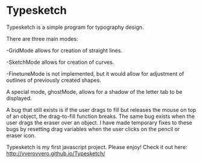 # Typesketch
Typesketch is a simple program for typography design.

There are three main modes:

-GridMode allows for creation of straight lines.

-SketchMode allows for creation of curves.

-FinetuneMode is not implemented, but it would allow for adjustment of outlines of previously created shapes.

A special mode, ghostMode, allows for a shadow of the letter tab to be displayed.

A bug that still exists is if the user drags to fill but releases the mouse on top of an object, the drag-to-fill function breaks.  The same bug exists when the user drags the eraser over an object.  I have made temporary fixes to these bugs by resetting drag variables when the user clicks on the pencil or eraser icon.  

Typesketch is my first javascript project.  Please enjoy!  Check it out here: http://vverovvero.github.io/Typesketch/
